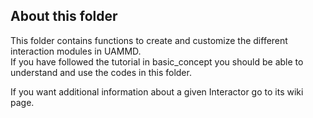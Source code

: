 ## About this folder

This folder contains functions to create and customize the different interaction modules in UAMMD.  
If you have followed the tutorial in basic_concept you should be able to understand and use the codes in this folder.  

If you want additional information about a given Interactor go to its wiki page.  


